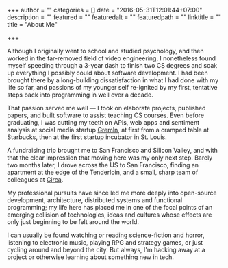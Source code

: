 +++
author = ""
categories = []
date = "2016-05-31T12:01:44+07:00"
description = ""
featured = ""
featuredalt = ""
featuredpath = ""
linktitle = ""
title = "About Me"

+++


Although I originally went to school and studied psychology, and then worked in the far-removed field of video engineering, I nonetheless found myself speeding through a 3-year dash to finish two CS degrees and soak up everything I possibly could about software development. I had been brought there by a long-building dissatisfaction in what I had done with my life so far, and passions of my younger self re-ignited by my first, tentative steps back into programming in well over a decade.

That passion served me well — I took on elaborate projects, published papers, and built software to assist teaching CS courses. Even before graduating, I was cutting my teeth on APIs, web apps and sentiment analysis at social media startup [Gremln](https://gremln.com), at first from a cramped table at Starbucks, then at the first startup incubator in St. Louis.

A fundraising trip brought me to San Francisco and Silicon Valley, and with that the clear impression that moving here was my only next step. Barely two months later, I drove across the US to San Francisco, finding an apartment at the edge of the Tenderloin, and a small, sharp team of colleagues at [Circa](https://cir.ca).

My professional pursuits have since led me more deeply into open-source development, architecture, distributed systems and functional programming; my life here has placed me in one of the focal points of an emerging collision of technologies, ideas and cultures whose effects are only just beginning to be felt around the world.

I can usually be found watching or reading science-fiction and horror, listening to electronic music, playing RPG and strategy games, or just cycling around and beyond the city. But always, I'm hacking away at a project or otherwise learning about something new in tech.
